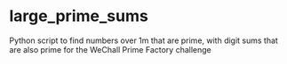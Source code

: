 # large_prime_sums
Python script to find numbers over 1m that are prime, with digit sums that are also prime for the WeChall Prime Factory challenge
